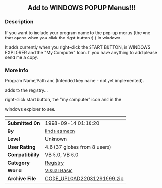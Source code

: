 ﻿<div align="center">

## Add to WINDOWS POPUP Menus\!\!\!


</div>

### Description

If you want to include your program name to the pop-up menus (the one that opens when you click the right button :) ) in windows.

It adds currently when you right-click the START BUTTON, in WINDOWS EXPLORER and the "My Computer" Icon. If you have anything to add please send me a copy.
 
### More Info
 
Program Name/Path and (Intended key name - not yet implemented).

adds to the registry...

right-click start button, the "my computer" icon and in the

windows explorer to see.


<span>             |<span>
---                |---
**Submitted On**   |1998-09-14 01:10:20
**By**             |[linda samson](https://github.com/Planet-Source-Code/PSCIndex/blob/master/ByAuthor/linda-samson.md)
**Level**          |Unknown
**User Rating**    |4.6 (37 globes from 8 users)
**Compatibility**  |VB 5\.0, VB 6\.0
**Category**       |[Registry](https://github.com/Planet-Source-Code/PSCIndex/blob/master/ByCategory/registry__1-36.md)
**World**          |[Visual Basic](https://github.com/Planet-Source-Code/PSCIndex/blob/master/ByWorld/visual-basic.md)
**Archive File**   |[CODE\_UPLOAD22031291999\.zip](https://github.com/Planet-Source-Code/linda-samson-add-to-windows-popup-menus__1-4825/archive/master.zip)








